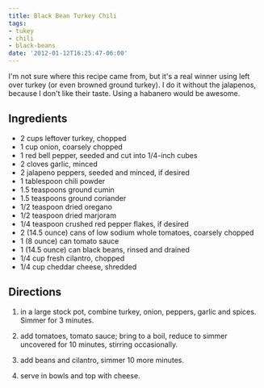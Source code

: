 ```yaml
---
title: Black Bean Turkey Chili
tags:
- tukey
- chili
- black-beans
date: '2012-01-12T16:25:47-06:00'
---
```

I'm not sure where this recipe came from, but it's a real winner using left over turkey (or even browned ground turkey). I do it without the jalapenos, because I don't like their taste. Using a habanero would be awesome.

## Ingredients

* 2 cups leftover turkey, chopped
* 1 cup onion, coarsely chopped
* 1 red bell pepper, seeded and cut into 1/4-inch cubes
* 2 cloves garlic, minced
* 2 jalapeno peppers, seeded and minced, if desired
* 1 tablespoon chili powder
* 1.5 teaspoons ground cumin
* 1.5 teaspoons ground coriander
* 1/2 teaspoon dried oregano
* 1/2 teaspoon dried marjoram
* 1/4 teaspoon crushed red pepper flakes, if desired
* 2 (14.5 ounce) cans of low sodium whole tomatoes, coarsely chopped
* 1 (8 ounce) can tomato sauce
* 1 (14.5 ounce) can black beans, rinsed and drained
* 1/4 cup fresh cilantro, chopped
* 1/4 cup cheddar cheese, shredded


## Directions

1.  in a large stock pot, combine turkey, onion, peppers, garlic and spices. Simmer for 3 minutes.

1.  add tomatoes, tomato sauce; bring to a boil, reduce to simmer uncovered for 10 minutes, stirring occasionally.

1.  add beans and cilantro, simmer 10 more minutes.

1.  serve in bowls and top with cheese.
